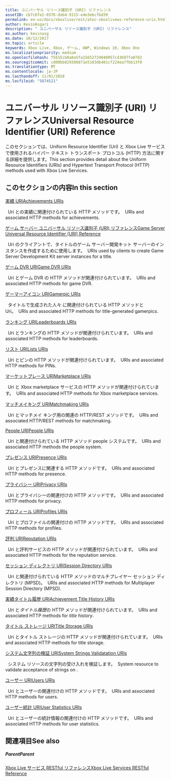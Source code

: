 ```yaml
---
title: ユニバーサル リソース識別子 (URI) リファレンス
assetID: cb7c6fe2-0376-dab4-9115-e4e3ebcfbd39
permalink: en-us/docs/xboxlive/rest/atoc-xboxlivews-reference-uris.html
author: KevinAsgari
description: " ユニバーサル リソース識別子 (URI) リファレンス"
ms.author: kevinasg
ms.date: 10/12/2017
ms.topic: article
keywords: Xbox Live, Xbox, ゲーム, UWP, Windows 10, Xbox One
ms.localizationpriority: medium
ms.openlocfilehash: f5615cb0a8a5fa15652724040057c43697fa0782
ms.sourcegitcommit: cd00bb829306871e5103db481cf224ea7fb613f0
ms.translationtype: MT
ms.contentlocale: ja-JP
ms.lasthandoff: 11/01/2018
ms.locfileid: "5874521"
---
```

# <a name="universal-resource-identifier-uri-reference"></a><span data-ttu-id="c88aa-104">ユニバーサル リソース識別子 (URI) リファレンス</span><span class="sxs-lookup"><span data-stu-id="c88aa-104">Universal Resource Identifier (URI) Reference</span></span>

<span data-ttu-id="c88aa-105">このセクションでは、Uniform Resource Identifier (Uri) と Xbox Live サービスで使用されるハイパー テキスト トランスポート プロトコル (HTTP) 方法に関する詳細を提供します。</span><span class="sxs-lookup"><span data-stu-id="c88aa-105">This section provides detail about the Uniform Resource Identifiers (URIs) and Hypertext Transport Protocol (HTTP) methods used with Xbox Live Services.</span></span>

<a id="ID4EAB"></a>


## <a name="in-this-section"></a><span data-ttu-id="c88aa-106">このセクションの内容</span><span class="sxs-lookup"><span data-stu-id="c88aa-106">In this section</span></span>

[<span data-ttu-id="c88aa-107">実績 URI</span><span class="sxs-lookup"><span data-stu-id="c88aa-107">Achievements URIs</span></span>](achievements/atoc-reference-achievementsv2.md)

<span data-ttu-id="c88aa-108">&nbsp;&nbsp;Uri との実績に関連付けられている HTTP メソッドです。</span><span class="sxs-lookup"><span data-stu-id="c88aa-108">&nbsp;&nbsp;URIs and associated HTTP methods for achievements.</span></span>

[<span data-ttu-id="c88aa-109">ゲーム サーバー ユニバーサル リソース識別子 (URI) リファレンス</span><span class="sxs-lookup"><span data-stu-id="c88aa-109">Game Server Universal Resource Identifier (URI) Reference</span></span>](gsdk/atoc-gsdk-uri-reference.md)

<span data-ttu-id="c88aa-110">&nbsp;&nbsp;Uri のクライアントで、タイトルのゲーム サーバー開発キット サーバーのインスタンスを作成するために使用します。</span><span class="sxs-lookup"><span data-stu-id="c88aa-110">&nbsp;&nbsp;URIs used by clients to create Game Server Development Kit server instances for a title.</span></span>

[<span data-ttu-id="c88aa-111">ゲーム DVR URI</span><span class="sxs-lookup"><span data-stu-id="c88aa-111">Game DVR URIs</span></span>](dvr/atoc-reference-dvr.md)

<span data-ttu-id="c88aa-112">&nbsp;&nbsp;Uri とゲーム DVR の HTTP メソッドが関連付けられています。</span><span class="sxs-lookup"><span data-stu-id="c88aa-112">&nbsp;&nbsp;URIs and associated HTTP methods for game DVR.</span></span>

[<span data-ttu-id="c88aa-113">ゲーマーアイコン URI</span><span class="sxs-lookup"><span data-stu-id="c88aa-113">Gamerpic URIs</span></span>](gamerpic/atoc-reference-gamerpic.md)

<span data-ttu-id="c88aa-114">&nbsp;&nbsp;タイトルで生成された人々 に関連付けられている HTTP メソッドと Uri。</span><span class="sxs-lookup"><span data-stu-id="c88aa-114">&nbsp;&nbsp;URIs and associated HTTP methods for title-generated gamerpics.</span></span>

[<span data-ttu-id="c88aa-115">ランキング URI</span><span class="sxs-lookup"><span data-stu-id="c88aa-115">Leaderboards URIs</span></span>](leaderboard/atoc-reference-leaderboard.md)

<span data-ttu-id="c88aa-116">&nbsp;&nbsp;Uri とランキングの HTTP メソッドが関連付けられています。</span><span class="sxs-lookup"><span data-stu-id="c88aa-116">&nbsp;&nbsp;URIs and associated HTTP methods for leaderboards.</span></span>

[<span data-ttu-id="c88aa-117">リスト URI</span><span class="sxs-lookup"><span data-stu-id="c88aa-117">Lists URIs</span></span>](lists/atoc-reference-lists.md)

<span data-ttu-id="c88aa-118">&nbsp;&nbsp;Uri とピンの HTTP メソッドが関連付けられています。</span><span class="sxs-lookup"><span data-stu-id="c88aa-118">&nbsp;&nbsp;URIs and associated HTTP methods for PINs.</span></span>

[<span data-ttu-id="c88aa-119">マーケットプレース URI</span><span class="sxs-lookup"><span data-stu-id="c88aa-119">Marketplace URIs</span></span>](marketplace/atoc-reference-marketplace.md)

<span data-ttu-id="c88aa-120">&nbsp;&nbsp;Uri と Xbox marketplace サービスの HTTP メソッドが関連付けられています。</span><span class="sxs-lookup"><span data-stu-id="c88aa-120">&nbsp;&nbsp;URIs and associated HTTP methods for Xbox marketplace services.</span></span>

[<span data-ttu-id="c88aa-121">マッチメイキング URI</span><span class="sxs-lookup"><span data-stu-id="c88aa-121">Matchmaking URIs</span></span>](matchtickets/atoc-reference-matchtickets.md)

<span data-ttu-id="c88aa-122">&nbsp;&nbsp;Uri とマッチメイ キング用の関連の HTTP/REST メソッドです。</span><span class="sxs-lookup"><span data-stu-id="c88aa-122">&nbsp;&nbsp;URIs and associated HTTP/REST methods for matchmaking.</span></span>

[<span data-ttu-id="c88aa-123">People URI</span><span class="sxs-lookup"><span data-stu-id="c88aa-123">People URIs</span></span>](people/atoc-reference-people.md)

<span data-ttu-id="c88aa-124">&nbsp;&nbsp;Uri と関連付けられている HTTP メソッド people システムです。</span><span class="sxs-lookup"><span data-stu-id="c88aa-124">&nbsp;&nbsp;URIs and associated HTTP methods the people system.</span></span>

[<span data-ttu-id="c88aa-125">プレゼンス URI</span><span class="sxs-lookup"><span data-stu-id="c88aa-125">Presence URIs</span></span>](presence/atoc-reference-presence.md)

<span data-ttu-id="c88aa-126">&nbsp;&nbsp;Uri とプレゼンスに関連する HTTP メソッドです。</span><span class="sxs-lookup"><span data-stu-id="c88aa-126">&nbsp;&nbsp;URIs and associated HTTP methods for presence.</span></span>

[<span data-ttu-id="c88aa-127">プライバシー URI</span><span class="sxs-lookup"><span data-stu-id="c88aa-127">Privacy URIs</span></span>](privacy/atoc-reference-privacyv2.md)

<span data-ttu-id="c88aa-128">&nbsp;&nbsp;Uri とプライバシーの関連付けの HTTP メソッドです。</span><span class="sxs-lookup"><span data-stu-id="c88aa-128">&nbsp;&nbsp;URIs and associated HTTP methods for privacy.</span></span>

[<span data-ttu-id="c88aa-129">プロフィール URI</span><span class="sxs-lookup"><span data-stu-id="c88aa-129">Profiles URIs</span></span>](profileV2/atoc-reference-profiles.md)

<span data-ttu-id="c88aa-130">&nbsp;&nbsp;Uri とプロファイルの関連付けの HTTP メソッドです。</span><span class="sxs-lookup"><span data-stu-id="c88aa-130">&nbsp;&nbsp;URIs and associated HTTP methods for profiles.</span></span>

[<span data-ttu-id="c88aa-131">評判 URI</span><span class="sxs-lookup"><span data-stu-id="c88aa-131">Reputation URIs</span></span>](reputation/atoc-reference-reputation.md)

<span data-ttu-id="c88aa-132">&nbsp;&nbsp;Uri と評判サービスの HTTP メソッドが関連付けられています。</span><span class="sxs-lookup"><span data-stu-id="c88aa-132">&nbsp;&nbsp;URIs and associated HTTP methods for the reputation service.</span></span>

[<span data-ttu-id="c88aa-133">セッション ディレクトリ URI</span><span class="sxs-lookup"><span data-stu-id="c88aa-133">Session Directory URIs</span></span>](sessiondirectory/atoc-reference-sessiondirectory.md)

<span data-ttu-id="c88aa-134">&nbsp;&nbsp;Uri と関連付けられている HTTP メソッドのマルチプレイヤー セッション ディレクトリ (MPSD)。</span><span class="sxs-lookup"><span data-stu-id="c88aa-134">&nbsp;&nbsp;URIs and associated HTTP methods for Multiplayer Session Directory (MPSD).</span></span>

[<span data-ttu-id="c88aa-135">実績タイトル履歴 URI</span><span class="sxs-lookup"><span data-stu-id="c88aa-135">Achievement Title History URIs</span></span>](titlehistory/atoc-reference-titlehistoryv2.md)

<span data-ttu-id="c88aa-136">&nbsp;&nbsp;Uri と*タイトル履歴*の HTTP メソッドが関連付けられています。</span><span class="sxs-lookup"><span data-stu-id="c88aa-136">&nbsp;&nbsp;URIs and associated HTTP methods for *title history*.</span></span>

[<span data-ttu-id="c88aa-137">タイトル ストレージ URI</span><span class="sxs-lookup"><span data-stu-id="c88aa-137">Title Storage URIs</span></span>](storage/atoc-reference-storagev2.md)

<span data-ttu-id="c88aa-138">&nbsp;&nbsp;Uri とタイトル ストレージの HTTP メソッドが関連付けられています。</span><span class="sxs-lookup"><span data-stu-id="c88aa-138">&nbsp;&nbsp;URIs and associated HTTP methods for title storage.</span></span>

[<span data-ttu-id="c88aa-139">システム文字列の検証 URI</span><span class="sxs-lookup"><span data-stu-id="c88aa-139">System Strings Validatation URIs</span></span>](stringserver/atoc-reference-systemstringsvalidate.md)

<span data-ttu-id="c88aa-140">&nbsp;&nbsp;システム リソースの文字列の受け入れを検証します。</span><span class="sxs-lookup"><span data-stu-id="c88aa-140">&nbsp;&nbsp;System resource to validate acceptance of strings on .</span></span>

[<span data-ttu-id="c88aa-141">ユーザー URI</span><span class="sxs-lookup"><span data-stu-id="c88aa-141">Users URIs</span></span>](users/atoc-reference-users.md)

<span data-ttu-id="c88aa-142">&nbsp;&nbsp;Uri とユーザーの関連付けの HTTP メソッドです。</span><span class="sxs-lookup"><span data-stu-id="c88aa-142">&nbsp;&nbsp;URIs and associated HTTP methods for users.</span></span>

[<span data-ttu-id="c88aa-143">ユーザー統計 URI</span><span class="sxs-lookup"><span data-stu-id="c88aa-143">User Statistics URIs</span></span>](userstats/atoc-reference-userstats.md)

<span data-ttu-id="c88aa-144">&nbsp;&nbsp;Uri とユーザーの統計情報の関連付けの HTTP メソッドです。</span><span class="sxs-lookup"><span data-stu-id="c88aa-144">&nbsp;&nbsp;URIs and associated HTTP methods for user statistics.</span></span>

<a id="ID4E5C"></a>


## <a name="see-also"></a><span data-ttu-id="c88aa-145">関連項目</span><span class="sxs-lookup"><span data-stu-id="c88aa-145">See also</span></span>

<a id="ID4EAD"></a>


##### <a name="parent"></a><span data-ttu-id="c88aa-146">Parent</span><span class="sxs-lookup"><span data-stu-id="c88aa-146">Parent</span></span>

[<span data-ttu-id="c88aa-147">Xbox Live サービス RESTful リファレンス</span><span class="sxs-lookup"><span data-stu-id="c88aa-147">Xbox Live Services RESTful Reference</span></span>](../atoc-xboxlivews-reference.md)
